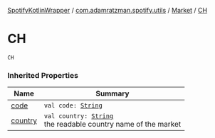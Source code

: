 [SpotifyKotlinWrapper](../../index.md) / [com.adamratzman.spotify.utils](../index.md) / [Market](index.md) / [CH](./-c-h.md)

# CH

`CH`

### Inherited Properties

| Name | Summary |
|---|---|
| [code](code.md) | `val code: `[`String`](https://kotlinlang.org/api/latest/jvm/stdlib/kotlin/-string/index.html) |
| [country](country.md) | `val country: `[`String`](https://kotlinlang.org/api/latest/jvm/stdlib/kotlin/-string/index.html)<br>the readable country name of the market |
